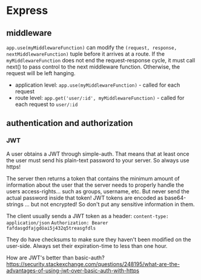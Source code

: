 # Express

## middleware

`app.use(myMiddlewareFunction)` can modify the `(request, response, nextMiddlewareFunction)` tuple before it arrives at a route. If the `myMiddlewareFunction` does not end the request-response cycle, it must call next() to pass control to the next middleware function. Otherwise, the request will be left hanging.

- application level: `app.use(myMiddlewareFunction)` - called for each request
- route level: `app.get('user/:id', myMiddlewareFunction)` - called for each request to `user/:id`

## authentication and authorization

### JWT

A user obtains a JWT through simple-auth. 
That means that at least once the user must send his plain-text password to your server.
So always use https!

The server then returns a token that contains the minimum amount of information about the user that the server needs
to properly handle the users access-rights... such as groups, username, etc. But never send the actual password inside that token! JWT tokens are encoded as base64-strings ... but not encrypted! So don't put any sensitive information in them.

The client usually sends a JWT token as a header:
    `content-type: application/json`
    `Authorization: Bearer fafdasgdfajgdöai5j432q5treasgfdls`

They do have checksums to make sure they haven't been modified on the user-side.
Always set their expiration-time to less than one hour.

How are JWT's better than basic-auth?
https://security.stackexchange.com/questions/248195/what-are-the-advantages-of-using-jwt-over-basic-auth-with-https